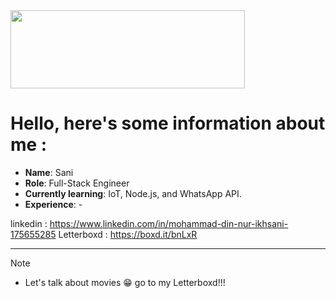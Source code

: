 <img align="center" width="375" height="125" src="https://i.pinimg.com/originals/cd/a7/72/cda772017404ccfb95d7fbbe515230ea.gif">

# Hello, here's some information about me :

- **Name**: Sani
- **Role**: Full-Stack Engineer
- **Currently learning**: IoT, Node.js, and WhatsApp API.
- **Experience**: -

linkedin : https://www.linkedin.com/in/mohammad-din-nur-ikhsani-175655285
Letterboxd : https://boxd.it/bnLxR

-----
> [!NOTE]
> - Let's talk about movies 😁 go to my Letterboxd!!!








